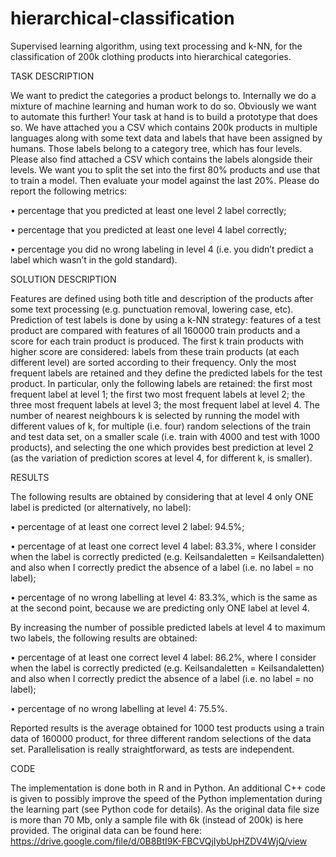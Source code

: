 # hierarchical-classification

Supervised learning algorithm, using text processing and k-NN, for the classification of 200k clothing products into hierarchical categories.



TASK DESCRIPTION

We want to predict the categories a product belongs to. Internally we do a mixture of machine learning and human work to do so. Obviously we want to automate this further! Your task at hand is to build a prototype that does so. We have attached you a CSV which contains 200k products in multiple languages along with some text data and labels that have been assigned by humans. Those labels belong to a category tree, which has four levels. Please also find attached a CSV which contains the labels alongside their levels. We want you to split the set into the first 80% products and use that to train a model. Then evaluate your model against the last 20%. Please do report the following metrics:

• percentage that you predicted at least one level 2 label correctly;

• percentage that you predicted at least one level 4 label correctly;

• percentage you did no wrong labeling in level 4 (i.e. you didn’t predict a label which wasn’t in the gold standard).


SOLUTION DESCRIPTION

Features are defined using both title and description of the products after some text processing (e.g. punctuation removal, lowering case, etc). Prediction of test labels is done by using a k-NN strategy: features of a test product are compared with features of all 160000 train products and a score for each train product is produced. The first k train products with higher score are considered: labels from these train products (at each different level) are sorted according to their frequency. Only the most frequent labels are retained and they define the predicted labels for the test product. In particular, only the following labels are retained: the first most frequent label at level 1; the first two most frequent labels at level 2; the three most frequent labels at level 3; the most frequent label at level 4.
The number of nearest neighbours k is selected by running the model with different values of k, for multiple (i.e. four) random selections of the train and test data set, on a smaller scale (i.e. train with 4000 and test with 1000 products), and selecting the one which provides best prediction at level 2 (as the variation of prediction scores at level 4, for different k, is smaller).


RESULTS

The following results are obtained by considering that at level 4 only ONE label is predicted (or alternatively, no label):

• percentage of at least one correct level 2 label: 94.5%;

• percentage of at least one correct level 4 label: 83.3%, where I consider when the label is correctly predicted (e.g. Keilsandaletten = Keilsandaletten) and also when I correctly predict the absence of a label (i.e. no label = no label);

• percentage of no wrong labelling at level 4: 83.3%, which is the same as at the second point, because we are predicting only ONE label at level 4.

By increasing the number of possible predicted labels at level 4 to maximum two labels, the following results are obtained:

• percentage of at least one correct level 4 label: 86.2%, where I consider when the label is correctly predicted (e.g. Keilsandaletten = Keilsandaletten) and also when I correctly predict the absence of a label (i.e. no label = no label);

• percentage of no wrong labelling at level 4: 75.5%.

Reported results is the average obtained for 1000 test products using a train data of 160000 product, for three
different random selections of the data set. Parallelisation is really straightforward, as tests are independent.


CODE

The implementation is done both in R and in Python. An additional C++ code is given to possibly improve the speed of the Python implementation during the learning part (see Python code for details). As the original data file size is more than 70 Mb, only a sample file with 6k (instead of 200k) is here provided. The original data can be found here: https://drive.google.com/file/d/0B8BtI9K-FBCVQjIybUpHZDV4WjQ/view
